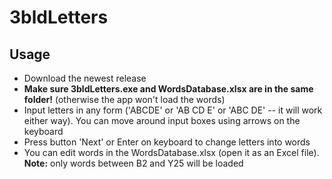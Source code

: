 # 3bldLetters

## Usage
- Download the newest release
- **Make sure 3bldLetters.exe and WordsDatabase.xlsx are in the same folder!** (otherwise the app won't load the words)
- Input letters in any form ('ABCDE' or 'AB CD E' or 'ABC DE' -- it will work either way). You can move around input boxes using arrows on the keyboard
- Press button 'Next' or Enter on keyboard to change letters into words
- You can edit words in the WordsDatabase.xlsx (open it as an Excel file). **Note:** only words between B2 and Y25 will be loaded
